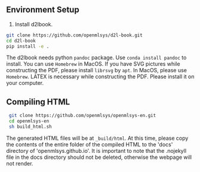 ## Environment Setup
1. Install d2lbook.
```bash
git clone https://github.com/openmlsys/d2l-book.git
cd d2l-book
pip install -e .
```
The d2lbook needs python `pandoc` package. Use `conda install pandoc` to install. You can use `Homebrew` in MacOS.
If you have SVG pictures while constructing the PDF, please install `librsvg` by `apt`. In MacOS, please use `Homebrew`.
LATEX is necessary while constructing the PDF. Please install it on your computer.

## Compiling HTML
```bash
 git clone https://github.com/openmlsys/openmlsys-en.git
 cd openmlsys-en
 sh build_html.sh
```
The generated HTML files will be at `_build/html`.
At this time, please copy the contents of the entire folder of the compiled HTML to the 'docs' directory of 'openmlsys.github.io'.
It is important to note that the .nojekyll file in the docs directory should not be deleted, otherwise the webpage will not render.